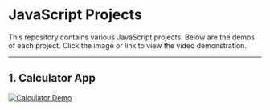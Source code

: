 # JavaScript Projects

This repository contains various JavaScript projects. Below are the demos of each project. Click the image or link to view the video demonstration.

---

## 1. Calculator App
[![Calculator Demo](https://img.youtube.com/vi/US3CAjjIhBo/0.jpg)](https://youtu.be/US3CAjjIhBo)
